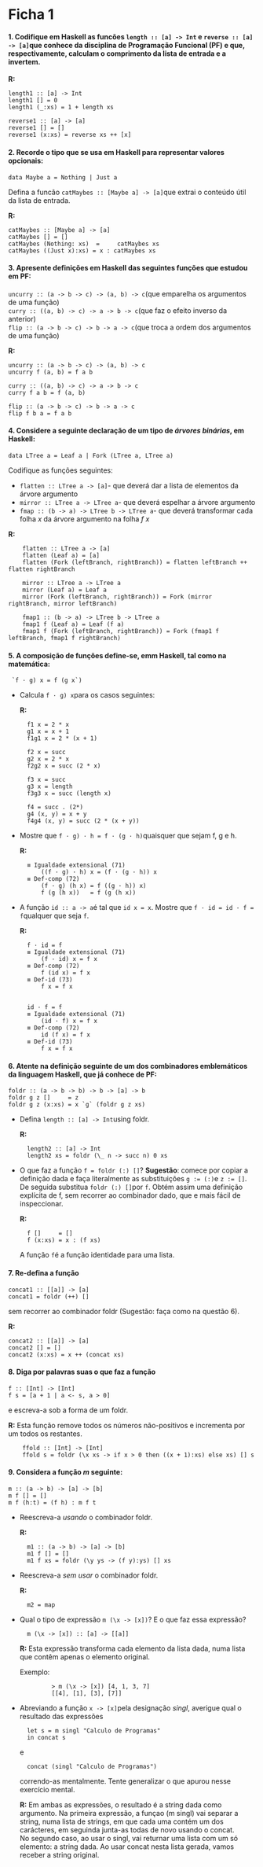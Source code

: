 Ficha 1
=====================

#### 1. Codifique em Haskell as funcões `length :: [a] -> Int` e  `reverse :: [a] -> [a]`que conhece da disciplina de Programação Funcional (PF) e que, respectivamente, calculam o comprimento da lista de entrada e a invertem.

**R:**

    length1 :: [a] -> Int
    length1 [] = 0
    length1 (_:xs) = 1 + length xs

    reverse1 :: [a] -> [a]
    reverse1 [] = []
    reverse1 (x:xs) = reverse xs ++ [x]

#### 2. Recorde o tipo que se usa em Haskell para representar valores opcionais:

    data Maybe a = Nothing | Just a
   
Defina a funcão `catMaybes :: [Maybe a] -> [a]`que extrai o conteúdo útil da lista de entrada.

**R:**

    catMaybes :: [Maybe a] -> [a]
    catMaybes [] = []
    catMaybes (Nothing: xs)  =     catMaybes xs
    catMaybes ((Just x):xs) = x : catMaybes xs

#### 3. Apresente definições em Haskell das seguintes funções que estudou em PF:

`uncurry :: (a -> b -> c) -> (a, b) -> c`(que emparelha os argumentos de uma função)  
`curry :: ((a, b) -> c) -> a -> b -> c`(que faz o efeito inverso da anterior)  
`flip :: (a -> b -> c) -> b -> a -> c`(que troca a ordem dos argumentos de uma função)

**R:**

    uncurry :: (a -> b -> c) -> (a, b) -> c
    uncurry f (a, b) = f a b

    curry :: ((a, b) -> c) -> a -> b -> c
    curry f a b = f (a, b)

    flip :: (a -> b -> c) -> b -> a -> c
    flip f b a = f a b

#### 4. Considere a seguinte declaração de um tipo de *árvores binárias*, em Haskell:

    data LTree a = Leaf a | Fork (LTree a, LTree a)

Codifique as funções seguintes:

* `flatten :: LTree a -> [a]`- que deverá dar a lista de elementos da árvore argumento
* `mirror :: LTree a -> LTree a`- que deverá espelhar a árvore argumento
* `fmap :: (b -> a) -> LTree b -> LTree a`- que deverá transformar cada folha *x* da árvore argumento na folha *f x*

**R:**

        flatten :: LTree a -> [a]
        flatten (Leaf a) = [a]
        flatten (Fork (leftBranch, rightBranch)) = flatten leftBranch ++ flatten rightBranch

        mirror :: LTree a -> LTree a
        mirror (Leaf a) = Leaf a
        mirror (Fork (leftBranch, rightBranch)) = Fork (mirror rightBranch, mirror leftBranch)

        fmap1 :: (b -> a) -> LTree b -> LTree a
        fmap1 f (Leaf a) = Leaf (f a)
        fmap1 f (Fork (leftBranch, rightBranch)) = Fork (fmap1 f leftBranch, fmap1 f rightBranch)

#### 5. A composição de funções define-se, emm Haskell, tal como na matemática:

     `f · g) x = f (g x`)

* Calcula `f · g) x`para os casos seguintes:

    **R:**

        f1 x = 2 * x
        g1 x = x + 1
        f1g1 x = 2 * (x + 1)

        f2 x = succ
        g2 x = 2 * x
        f2g2 x = succ (2 * x)

        f3 x = succ
        g3 x = length
        f3g3 x = succ (length x)

        f4 = succ . (2*)
        g4 (x, y) = x + y
        f4g4 (x, y) = succ (2 * (x + y))

* Mostre que `f · g) · h = f · (g · h)`quaisquer que sejam f, g e h.

    **R:**

        ≡ Igualdade extensional (71)
            ((f · g) · h) x = (f · (g · h)) x
        ≡ Def-comp (72)
            (f · g) (h x) = f ((g · h)) x)
            f (g (h x))   = f (g (h x))

* A função `id :: a -> a`é tal que `id x = x`. Mostre que `f · id = id · f = f`qualquer que seja `f`.

    **R:** 

        f · id = f
        ≡ Igualdade extensional (71)
            (f · id) x = f x
        ≡ Def-comp (72)
            f (id x) = f x
        ≡ Def-id (73)
            f x = f x


        id · f = f
        ≡ Igualdade extensional (71)
            (id · f) x = f x
        ≡ Def-comp (72)
            id (f x) = f x
        ≡ Def-id (73)
            f x = f x


#### 6. Atente na definição seguinte de um dos combinadores emblemáticos da linguagem Haskell, que já conhece de PF:
        
    foldr :: (a -> b -> b) -> b -> [a] -> b
    foldr g z []     = z
    foldr g z (x:xs) = x `g` (foldr g z xs)

* Defina `length :: [a] -> Int`using foldr.

    **R:** 

        length2 :: [a] -> Int
        length2 xs = foldr (\_ n -> succ n) 0 xs
        

* O que faz a função `f = foldr (:) []`? **Sugestão**: comece por copiar a definição dada e faça literalmente as substituições `g := (:)`e `z := []`. De seguida substitua `foldr (:) []`por `f`. Obtém assim uma definição explícita de f, sem recorrer ao combinador dado, que e mais fácil de inspeccionar.

    **R:** 

        f []     = []
        f (x:xs) = x : (f xs)

    A função `f`é a função identidade para uma lista.


#### 7. Re-defina a função

    concat1 :: [[a]] -> [a]
    concat1 = foldr (++) []

sem recorrer ao combinador foldr (Sugestão: faça como na questão 6).

**R:**

    concat2 :: [[a]] -> [a]
    concat2 [] = []
    concat2 (x:xs) = x ++ (concat xs)

#### 8. Diga por palavras suas o que faz a função

    f :: [Int] -> [Int]
    f s = [a + 1 | a <- s, a > 0]

e escreva-a sob a forma de um foldr.

**R:** Esta função remove todos os números não-positivos e incrementa por um todos os restantes.

        ffold :: [Int] -> [Int]
        ffold s = foldr (\x xs -> if x > 0 then ((x + 1):xs) else xs) [] s

#### 9. Considera a função *m* seguinte:

    m :: (a -> b) -> [a] -> [b]
    m f [] = []
    m f (h:t) = (f h) : m f t

* Reescreva-a *usando* o combinador foldr.

    **R:**

        m1 :: (a -> b) -> [a] -> [b]
        m1 f [] = []
        m1 f xs = foldr (\y ys -> (f y):ys) [] xs

* Reescreva-a *sem usar* o combinador foldr.

    **R:** 

        m2 = map

* Qual o tipo de expressão `m (\x -> [x])`? E o que faz essa expressão?

        m (\x -> [x]) :: [a] -> [[a]]

    **R:** Esta expressão transforma cada elemento da lista dada, numa lista que contêm apenas o elemento original.

    Exemplo: 

               > m (\x -> [x]) [4, 1, 3, 7]
               [[4], [1], [3], [7]]
            

* Abreviando a função `x -> [x]`pela designação *singl*, averigue qual o resultado das expressões
            
        let s = m singl "Calculo de Programas"
        in concat s

    e
            
        concat (singl "Calculo de Programas")

    correndo-as mentalmente. Tente generalizar o que apurou nesse exercício mental.
        
    **R:** Em ambas as expressões, o resultado é a string dada como argumento. Na primeira expressão, a funçao (m singl) vai separar a string, numa lista de strings, em que cada uma contém um dos carácteres, em seguinda junta-as todas de novo usando o concat.  
    No segundo caso, ao usar o singl, vai returnar uma lista com um só elemento: a string dada. Ao usar concat nesta lista gerada, vamos receber a string original.
        
